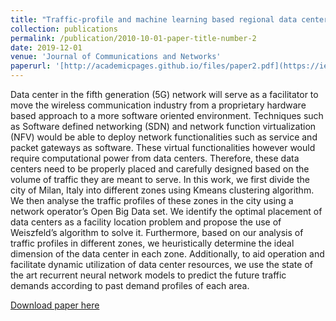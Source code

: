 ```yaml
---
title: "Traffic-profile and machine learning based regional data center design and operation for 5G network"
collection: publications
permalink: /publication/2010-10-01-paper-title-number-2
date: 2019-12-01
venue: 'Journal of Communications and Networks'
paperurl: '[http://academicpages.github.io/files/paper2.pdf](https://ieeexplore.ieee.org/stamp/stamp.jsp?arnumber=8957709)'
---
```

Data center in the fifth generation (5G) network will serve
as a facilitator to move the wireless communication industry from
a proprietary hardware based approach to a more software oriented environment. Techniques such as Software defined networking (SDN) and network function virtualization (NFV) would be
able to deploy network functionalities such as service and packet
gateways as software. These virtual functionalities however would
require computational power from data centers. Therefore, these
data centers need to be properly placed and carefully designed
based on the volume of traffic they are meant to serve. In this work,
we first divide the city of Milan, Italy into different zones using Kmeans clustering algorithm. We then analyse the traffic profiles of
these zones in the city using a network operator’s Open Big Data
set. We identify the optimal placement of data centers as a facility location problem and propose the use of Weiszfeld’s algorithm
to solve it. Furthermore, based on our analysis of traffic profiles
in different zones, we heuristically determine the ideal dimension
of the data center in each zone. Additionally, to aid operation and
facilitate dynamic utilization of data center resources, we use the
state of the art recurrent neural network models to predict the
future traffic demands according to past demand profiles of each
area.

[Download paper here](https://ieeexplore.ieee.org/stamp/stamp.jsp?arnumber=8957709)
